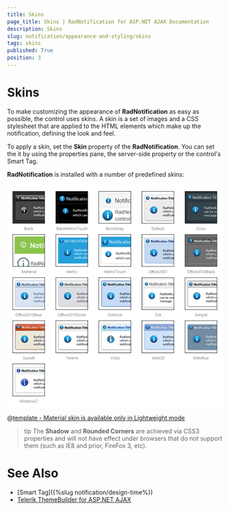 ```yaml
---
title: Skins
page_title: Skins | RadNotification for ASP.NET AJAX Documentation
description: Skins
slug: notification/appearance-and-styling/skins
tags: skins
published: True
position: 3
---
```


# Skins





To make customizing the appearance of **RadNotification** as easy as possible, the control uses skins. A skin is a set of images and a CSS stylesheet that are applied to the HTML elements which make up the notification, defining the look and feel.

To apply a skin, set the **Skin** property of the **RadNotification**. You can set the it by using the properties pane, the server-side property or the control's Smart Tag.

**RadNotification** is installed with a number of predefined skins:


![radnotification-skins-list](images/notification-skins.png) 


 @[template - Material skin is available only in Lightweight mode](/_templates/common/skins-notes.md#material-only-in-lightweight) 




>tip The **Shadow** and **Rounded Corners** are achieved via CSS3 properties and will not have effect under browsers that do not support them (such as IE8 and prior, FireFox 3, etc).



# See Also

 * [Smart Tag]({%slug notification/design-time%})
 * [Telerik ThemeBuilder for ASP.NET AJAX](http://themebuilder.telerik.com/)


